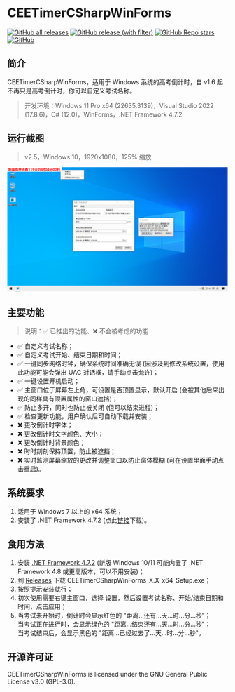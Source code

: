 # CEETimerCSharpWinForms
[![GitHub all releases](https://img.shields.io/github/downloads/WangHaonie/CEETimerCSharpWinForms/total?logo=github&label=%E4%B8%8B%E8%BD%BD%E9%87%8F&color=%23DC67A5)](#) [![GitHub release (with filter)](https://img.shields.io/github/v/release/WangHaonie/CEETimerCSharpWinForms?logo=github&label=%E6%9C%80%E6%96%B0%E7%89%88&color=%23178600)](https://github.com/WangHaonie/CEETimerCSharpWinForms/releases/latest/) [![GitHub Repo stars](https://img.shields.io/github/stars/WangHaonie/CEETimerCSharpWinForms?logo=github&label=Stars&color=%23E5B84E)](#) [![GitHub](https://img.shields.io/github/license/WangHaonie/CEETimerCSharpWinForms?logo=github&label=%E8%AE%B8%E5%8F%AF%E8%AF%81&color=%233C9DF8)](https://github.com/WangHaonie/CEETimerCSharpWinForms/blob/main/LICENSE)
## 简介
CEETimerCSharpWinForms，适用于 Windows 系统的高考倒计时，自 v1.6 起不再只是高考倒计时，你可以自定义考试名称。
> 开发环境：Windows 11 Pro x64 (22635.3139)，Visual Studio 2022 (17.8.6)，C# (12.0)，WinForms，.NET Framework 4.7.2
## 运行截图
> v2.5，Windows 10，1920x1080，125% 缩放

![主窗口](./Screenshot.jpg)
## 主要功能
> 说明：✅ 已推出的功能、❌ 不会被考虑的功能

+ ✅ 自定义考试名称；
+ ✅ 自定义考试开始、结束日期和时间；
+ ✅ 一键同步网络时钟，确保系统时间准确无误 (因涉及到修改系统设置，使用此功能可能会弹出 UAC 对话框，请手动点击允许)；
+ ✅ 一键设置开机启动；
+ ✅ 主窗口位于屏幕左上角，可设置是否顶置显示，默认开启 (会被其他后来出现的同样具有顶置属性的窗口遮挡)；
+ ✅ 防止多开，同时也防止被关闭 (但可以结束进程)；
+ ✅ 检查更新功能，用户确认后可自动下载并安装；
+ ❌ 更改倒计时字体；
+ ❌ 更改倒计时文字颜色、大小；
+ ❌ 更改倒计时背景颜色；
+ ❌ 时时刻刻保持顶置，防止被遮挡；
+ ❌ 实时监测屏幕缩放的更改并调整窗口以防止窗体模糊 (可在设置里面手动点击重启)。
## 系统要求
1. 适用于 Windows 7 以上的 x64 系统；
2. 安装了 .NET Framework 4.7.2 (点此[链接](https://dotnet.microsoft.com/zh-cn/download/dotnet-framework/thank-you/net472-offline-installer)下载)。
## 食用方法
1. 安装 [.NET Framework 4.7.2](https://dotnet.microsoft.com/zh-cn/download/dotnet-framework/thank-you/net472-offline-installer) (新版 Windows 10/11 可能内置了 .NET Framework 4.8 或更高版本，可以不用安装)；
2. 到 [Releases](https://github.com/WangHaonie/CEETimerCSharpWinForms/releases/latest) 下载 CEETimerCSharpWinForms_X.X_x64_Setup.exe；
3. 按照提示安装就行；
4. 初次使用需要右键主窗口，选择 设置，然后设置考试名称、开始/结束日期和时间，点击应用；
5. 当考试未开始时，倒计时会显示红色的 "距离...还有...天...时...分...秒"；<br>
当考试正在进行时，会显示绿色的 "距离...结束还有...天...时...分...秒"；<br>
当考试结束后，会显示黑色的 "距离...已经过去了...天...时...分...秒"。<br>
## 开源许可证
CEETimerCSharpWinForms is licensed under the GNU General Public License v3.0 (GPL-3.0).



